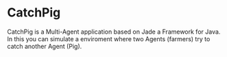 # CatchPig
  
  CatchPig is a Multi-Agent application based on Jade a Framework for Java.
  In this you can simulate a enviroment where two Agents (farmers) try to catch another Agent (Pig).
 
